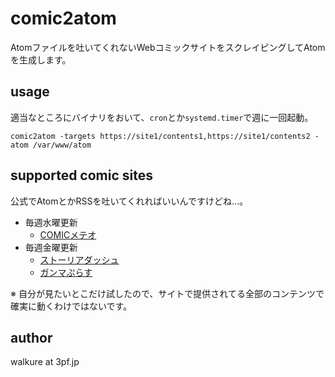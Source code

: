 # comic2atom

Atomファイルを吐いてくれないWebコミックサイトをスクレイピングしてAtomを生成します。

## usage

適当なところにバイナリをおいて、`cron`とか`systemd.timer`で週に一回起動。

`comic2atom -targets https://site1/contents1,https://site1/contents2 -atom /var/www/atom`

## supported comic sites

公式でAtomとかRSSを吐いてくれればいいんですけどね…。

- 毎週水曜更新
  - [COMICメテオ](https://comic-meteor.jp/)
- 毎週金曜更新
  - [ストーリアダッシュ](https://storia.takeshobo.co.jp/)
  - [ガンマぷらす](https://gammaplus.takeshobo.co.jp/)

※ 自分が見たいとこだけ試したので、サイトで提供されてる全部のコンテンツで確実に動くわけではないです。

## author

walkure at 3pf.jp